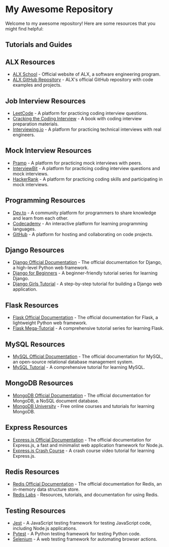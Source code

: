 # My Awesome Repository

Welcome to my awesome repository! Here are some resources that you might find helpful:

## Tutorials and Guides

## ALX Resources

- [ALX School](https://www.alx.school/) - Official website of ALX, a software engineering program.
- [ALX GitHub Repository](https://github.com/alx) - ALX's official GitHub repository with code examples and projects.

## Job Interview Resources

- [LeetCode](https://leetcode.com/) - A platform for practicing coding interview questions.
- [Cracking the Coding Interview](http://www.crackingthecodinginterview.com/) - A book with coding interview preparation materials.
- [Interviewing.io](https://interviewing.io/) - A platform for practicing technical interviews with real engineers.

## Mock Interview Resources

- [Pramp](https://www.pramp.com/) - A platform for practicing mock interviews with peers.
- [InterviewBit](https://www.interviewbit.com/) - A platform for practicing coding interview questions and mock interviews.
- [HackerRank](https://www.hackerrank.com/) - A platform for practicing coding skills and participating in mock interviews.

## Programming Resources

- [Dev.to](https://dev.to/) - A community platform for programmers to share knowledge and learn from each other.
- [Codecademy](https://www.codecademy.com/) - An interactive platform for learning programming languages.
- [GitHub](https://github.com/) - A platform for hosting and collaborating on code projects.

## Django Resources

- [Django Official Documentation](https://docs.djangoproject.com/) - The official documentation for Django, a high-level Python web framework.
- [Django for Beginners](https://djangoforbeginners.com/) - A beginner-friendly tutorial series for learning Django.
- [Django Girls Tutorial](https://tutorial.djangogirls.org/) - A step-by-step tutorial for building a Django web application.

## Flask Resources

- [Flask Official Documentation](https://flask.palletsprojects.com/) - The official documentation for Flask, a lightweight Python web framework.
- [Flask Mega-Tutorial](https://blog.miguelgrinberg.com/post/the-flask-mega-tutorial-part-i-hello-world) - A comprehensive tutorial series for learning Flask.

## MySQL Resources

- [MySQL Official Documentation](https://dev.mysql.com/doc/) - The official documentation for MySQL, an open-source relational database management system.
- [MySQL Tutorial](https://www.mysqltutorial.org/) - A comprehensive tutorial for learning MySQL.

## MongoDB Resources

- [MongoDB Official Documentation](https://docs.mongodb.com/) - The official documentation for MongoDB, a NoSQL document database.
- [MongoDB University](https://university.mongodb.com/) - Free online courses and tutorials for learning MongoDB.

## Express Resources

- [Express.js Official Documentation](https://expressjs.com/) - The official documentation for Express.js, a fast and minimalist web application framework for Node.js.
- [Express.js Crash Course](https://www.youtube.com/watch?v=L72fhGm1tfE) - A crash course video tutorial for learning Express.js.

## Redis Resources

- [Redis Official Documentation](https://redis.io/documentation) - The official documentation for Redis, an in-memory data structure store.
- [Redis Labs](https://redislabs.com/) - Resources, tutorials, and documentation for using Redis.

## Testing Resources

- [Jest](https://jestjs.io/) - A JavaScript testing framework for testing JavaScript code, including Node.js applications.
- [Pytest](https://docs.pytest.org/) - A Python testing framework for testing Python code.
- [Selenium](https://www.selenium.dev/) - A web testing framework for automating browser actions.

